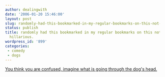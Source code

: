 ```yaml
---
author: dealingwith
date: '2006-01-20 15:46:00'
layout: post
slug: randomly-had-this-bookmarked-in-my-regular-bookmarks-on-this-not-oft-used-machine-hillarious
status: publish
title: randomly had this bookmarked in my regular bookmarks on this not oft used machine.
  hillarious.
wordpress_id: '899'
categories:
 - comedy
 - dogs
---
```


[You think you are confused, imagine what is going through the dog's head.][1]

   [1]: http://www.collegehumor.com/movies/1615406/

